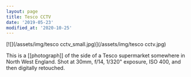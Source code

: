 ```yaml
---
layout: page
title: Tesco CCTV
date: '2019-05-23'
modified_at: '2020-10-25'
---
```


[![](/assets/img/tesco cctv_small.jpg)](/assets/img/tesco cctv.jpg)

This is a [[photograph]] of the side of a Tesco supermarket somewhere in North West England. Shot at 30mm, f/14, 1/320" exposure, ISO 400, and then digitally retouched.
